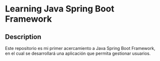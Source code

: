 # Learning Java Spring Boot Framework

## Description

Este repositorio es mi primer acercamiento a Java Spring Boot Framework, en el cual se desarrollará una aplicación que permita gestionar usuarios.
